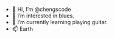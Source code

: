 - 👋 Hi, I’m @chengscode
- 👀 I’m interested in blues.
- 🌱 I’m currently learning playing guitar.
- 📫 Earth

<!---
chengscode/chengscode is a ✨ special ✨ repository because its `README.md` (this file) appears on your GitHub profile.
You can click the Preview link to take a look at your changes.
--->
